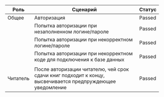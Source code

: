 | Роль     | Сценарий                                                                                                     | Статус |
|----------|--------------------------------------------------------------------------------------------------------------|--------|
| Общее    | Авторизация                                                                                                  | Passed |
|          | Попытка авторизации при незаполненном логине/пароле                                                          | Passed |
|          | Попытка авторизации при некорректном логине/пароле                                                           | Passed |
|          | Попытка авторизации при некорректном коде для подключения к базе данных                                                           | Passed |
|          |                                                                                                              |        |
| Читатель | После авторизации читателю, чей срок сдачи книг подходит к концу,   высвечивается предпруждеющее уведомление | Passed |
